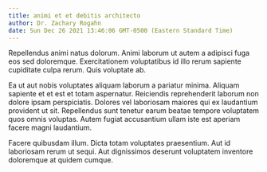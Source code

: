 ```yaml
---
title: animi et et debitis architecto
author: Dr. Zachary Rogahn
date: Sun Dec 26 2021 13:46:06 GMT-0500 (Eastern Standard Time)
---
```

Repellendus animi natus dolorum. Animi laborum ut autem a adipisci fuga eos sed doloremque. Exercitationem voluptatibus id illo rerum sapiente cupiditate culpa rerum. Quis voluptate ab.

 Ea ut aut nobis voluptates aliquam laborum a pariatur minima. Aliquam sapiente et et est et totam aspernatur. Reiciendis reprehenderit laborum non dolore ipsam perspiciatis. Dolores vel laboriosam maiores qui ex laudantium provident ut sit. Repellendus sunt tenetur earum beatae tempore voluptatem quos omnis voluptas. Autem fugiat accusantium ullam iste est aperiam facere magni laudantium.

 Facere quibusdam illum. Dicta totam voluptates praesentium. Aut id laboriosam rerum ut sequi. Aut dignissimos deserunt voluptatem inventore doloremque at quidem cumque.